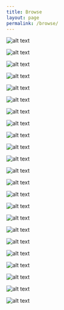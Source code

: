 ```yaml
---
title: Browse
layout: page
permalink: /browse/
---
```


![alt text](https://github.com/lana-m-G/Fagin-collection/blob/master/objects/img004%20(1).jpg "Holocaust survivor sees lesson lost by students")

![alt text](https://github.com/lana-m-G/Fagin-collection/blob/master/objects/images/img004.jpg "Holocaust is not just a Jewish matter")

![alt text](https://github.com/lana-m-G/Fagin-collection/blob/master/objects/images/img005%20(1).jpg "A hand in history")

![alt text](https://github.com/lana-m-G/Fagin-collection/blob/master/objects/images/img006%20(1).jpg "A hand in history + extra clips")

![alt text](https://github.com/lana-m-G/Fagin-collection/blob/master/objects/images/img011.jpg "One candle for each million")

![alt text](https://github.com/lana-m-G/Fagin-collection/blob/master/objects/images/img012.jpg "One candle for each million, Pt.2")

![alt text](https://github.com/lana-m-G/Fagin-collection/blob/master/objects/images/img013.jpg "I am always so touched when you speak...")

![alt text](https://github.com/lana-m-G/Fagin-collection/blob/master/objects/images/img014.jpg "On behalf of the Young Leadership Council of the Greater Miami Jewish Federation...")

![alt text](https://github.com/lana-m-G/Fagin-collection/blob/master/objects/images/img015.jpg "I wish to thank you for taking the time...")

![alt text](https://github.com/lana-m-G/Fagin-collection/blob/master/objects/images/img016.jpg "I wish to thank you for taking the time...Pt.2")

![alt text](https://github.com/lana-m-G/Fagin-collection/blob/master/objects/images/img017.jpg "We were delighted to have interviewed you...")

![alt text](https://github.com/lana-m-G/Fagin-collection/blob/master/objects/images/img018.jpg "I heard the pain, disappointment, frustration and sadness in your voice...")

![alt text](https://github.com/lana-m-G/Fagin-collection/blob/master/objects/images/img019.jpg "I heard the pain, disappointment, frustration and sadness in your voice...Pt.2")

![alt text](https://github.com/lana-m-G/Fagin-collection/blob/master/objects/images/img020.jpg "I heard the pain, disappointment, frustration and sadness in your voice...Pt.3")

![alt text](https://github.com/lana-m-G/Fagin-collection/blob/master/objects/images/img023.jpg "Helen Fagin receives Holocaust Award")

![alt text](https://github.com/lana-m-G/Fagin-collection/blob/master/objects/images/img028.jpg "Services remember 1938 Nazi rampage")

![alt text](https://github.com/lana-m-G/Fagin-collection/blob/master/objects/images/img029.jpg "Survivors of Holocaust share the painful past")

![alt text](https://github.com/lana-m-G/Fagin-collection/blob/master/objects/images/img030.jpg "Survivors of Holocaust share the painful past, Pt.2")

![alt text](https://github.com/lana-m-G/Fagin-collection/blob/master/objects/images/img033.jpg "Six candles for six million victims, as survivor remembers Holocaust")

![alt text](https://github.com/lana-m-G/Fagin-collection/blob/master/objects/images/img034.jpg "On behalf of President Reagan...")

![alt text](https://github.com/lana-m-G/Fagin-collection/blob/master/objects/images/img035.jpg "...something we needed to hear...")

![alt text](https://github.com/lana-m-G/Fagin-collection/blob/master/objects/images/img037.jpg "I wish to confirm the date on Sunday, October 16 at 4:00 p.m...")

![alt text](https://github.com/lana-m-G/Fagin-collection/blob/master/objects/images/img039.jpg "A long overdue hello!")
